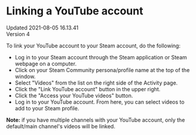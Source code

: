 # Linking a YouTube account
Updated 2021-08-05 16.13.41  
Version 4  

To link your YouTube account to your Steam account, do the following:  
* Log in to your Steam account through the Steam application or Steam webpage on a computer.
* Click on your Steam Community persona/profile name at the top of the window.
* Select "Videos" from the list on the right side of the Activity page.
* Click the "Link YouTube account" button in the upper right.
* Click the "Access your YouTube videos" button.
* Log in to your YouTube account.
 From here, you can select videos to add to your Steam profile.  
  
**Note:** if you have multiple channels with your YouTube account, only the default/main channel's videos will be linked.
